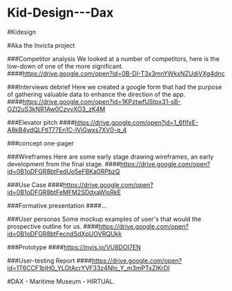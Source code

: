 # Kid-Design---Dax

#Kidesign

#Aka the Invicta project


###Competitor analysis
We looked at a number of competitors, here is the low-down of one of the more significant.
####https://drive.google.com/open?id=0B-DI-T3x3mnYWkxNZUdiVXg4dnc


###Interviews debrief
Here we created a google form that had the purpose of gathering valuable data to enhance the direction of the app.
####https://drive.google.com/open?id=1KPztwfUStpx31-sB-OZI2uS3kNR1Aw0CzvvXO3_zK4M

###Elevator pitch
####https://drive.google.com/open?id=1_6fIfxE-A8kB4vdQLFtlT77En1C-lVjGwxs7XV0-q_4

###concept one-pager

###Wireframes
Here are some early stage drawing wireframes, an early development from the final stage.
####https://drive.google.com/open?id=0B1oDFGR8btFedUo5eFBKa0RPbzQ

###Use Case
####https://drive.google.com/open?id=0B1oDFGR8btFeMFM2SDdxaWlsRkE

###Formative presentation
####... 

###User personas
Some mockup examples of user's that would the prospective outline for us.
####https://drive.google.com/open?id=0B1oDFGR8btFecndSdXpUOVRQUkk

###Prototype
####https://invis.io/VU8DOI7EN

###User-testing Report
####https://drive.google.com/open?id=1T6CCF1bIH0_YLOtAcrYVF33z4Nhi_Y_m3mPTxZlKrDI

#DAX - Maritime Museum - HIRTUAL.


